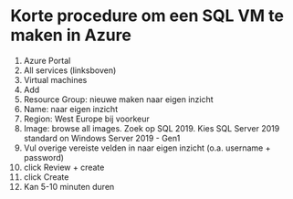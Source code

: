 # Korte procedure om een SQL VM te maken in Azure
1. Azure Portal
1. All services (linksboven)
1. Virtual machines
1. Add
1. Resource Group: nieuwe maken naar eigen inzicht
1. Name: naar eigen inzicht
1. Region: West Europe bij voorkeur
1. Image: browse all images. Zoek op SQL 2019. Kies SQL Server 2019 standard on Windows Server 2019 - Gen1
1. Vul overige vereiste velden in naar eigen inzicht (o.a. username + password)
1. click Review + create
1. click Create
1. Kan 5-10 minuten duren
